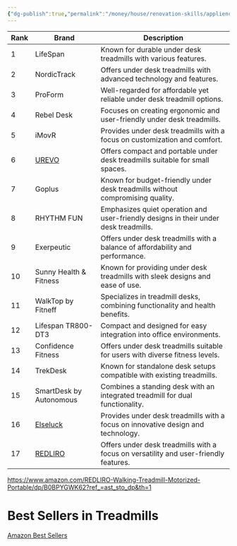 ```yaml
---
{"dg-publish":true,"permalink":"/money/house/renovation-skills/appliences/under-desk-treadmill/","tags":["oakmore"]}
---
```



| Rank | Brand                 | Description                                               |
|------|-----------------------|-----------------------------------------------------------|
| 1    | LifeSpan              | Known for durable under desk treadmills with various features.|
| 2    | NordicTrack           | Offers under desk treadmills with advanced technology and features.|
| 3    | ProForm               | Well-regarded for affordable yet reliable under desk treadmill options.|
| 4    | Rebel Desk            | Focuses on creating ergonomic and user-friendly under desk treadmills.|
| 5    | iMovR                 | Provides under desk treadmills with a focus on customization and comfort.|
| 6    | [UREVO](https://www.amazon.com/UREVO-Treadmill-Walking-Portable-Capacity/dp/B0BVQMSVM1/ref=sr_1_2_sspa)                 | Offers compact and portable under desk treadmills suitable for small spaces.|
| 7    | Goplus                | Known for budget-friendly under desk treadmills without compromising quality.|
| 8    | RHYTHM FUN            | Emphasizes quiet operation and user-friendly designs in their under desk treadmills.|
| 9    | Exerpeutic            | Offers under desk treadmills with a balance of affordability and performance.|
| 10   | Sunny Health & Fitness| Known for providing under desk treadmills with sleek designs and ease of use.|
| 11   | WalkTop by Fitneff    | Specializes in treadmill desks, combining functionality and health benefits.|
| 12   | Lifespan TR800-DT3    | Compact and designed for easy integration into office environments.|
| 13   | Confidence Fitness    | Offers under desk treadmills suitable for users with diverse fitness levels.|
| 14   | TrekDesk               | Known for standalone desk setups compatible with existing treadmills.|
| 15   | SmartDesk by Autonomous| Combines a standing desk with an integrated treadmill for dual functionality.|
| 16 | [Elseluck](https://www.amazon.com/Elseluck-Walking-Treadmill-Portable-Control/dp/B0CB35LVMG/ref=sr_1_3) | Provides under desk treadmills with a focus on innovative design and technology.|
| 17 | [REDLIRO](https://www.amazon.com/REDLIRO-Treadmill-Portable-Motorized-Electric/dp/B091YJJ384/ref=sxin_17_pa_sp_search_thematic_sspa) | Offers under desk treadmills with a focus on versatility and user-friendly features.|

https://www.amazon.com/REDLIRO-Walking-Treadmill-Motorized-Portable/dp/B0BPYGWK62?ref_=ast_sto_dp&th=1

# Best Sellers in Treadmills

[Amazon Best Sellers](https://www.amazon.com/gp/bestsellers/sporting-goods/3407831/ref=zg_b_bs_3407831_1)